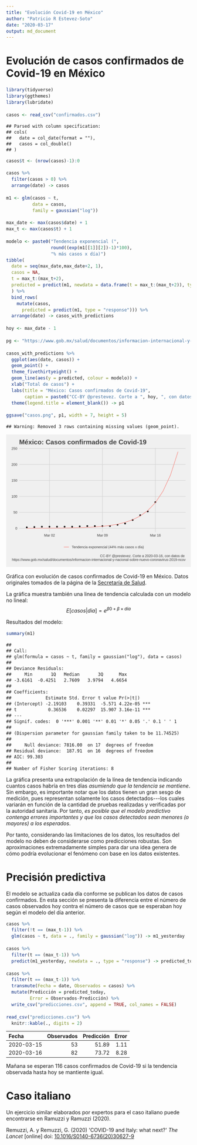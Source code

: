 ```yaml
---
title: "Evolución Covid-19 en México"
author: "Patricio R Estevez-Soto"
date: "2020-03-17"
output: md_document
---
```


# Evolución de casos confirmados de Covid-19 en México


```r
library(tidyverse)
library(ggthemes)
library(lubridate)

casos <- read_csv("confirmados.csv")
```

```
## Parsed with column specification:
## cols(
##   date = col_date(format = ""),
##   casos = col_double()
## )
```

```r
casos$t <- (nrow(casos)-1):0

casos %>%
  filter(casos > 0) %>%
  arrange(date) -> casos

m1 <- glm(casos ~ t, 
          data = casos,
          family = gaussian("log"))

max_date <- max(casos$date) + 1
max_t <- max(casos$t) + 1

modelo <- paste0("Tendencia exponencial (",
                 round((exp(m1[[1]][2])-1)*100),
                 "% más casos x día)")
tibble(
  date = seq(max_date,max_date+2, 1),
  casos = NA,
  t = max_t:(max_t+2),
  predicted = predict(m1, newdata = data.frame(t = max_t:(max_t+2)), type = "response")
  ) %>%
  bind_rows(
    mutate(casos,
      predicted = predict(m1, type = "response"))) %>%
  arrange(date) -> casos_with_predictions

hoy <- max_date - 1

pg <- "https://www.gob.mx/salud/documentos/informacion-internacional-y-nacional-sobre-nuevo-coronavirus-2019-ncov"

casos_with_predictions %>%
  ggplot(aes(date, casos)) + 
  geom_point() +
  theme_fivethirtyeight() +
  geom_line(aes(y = predicted, colour = modelo)) +
  xlab("Total de casos") + 
  labs(title = "México: Casos confirmados de Covid-19",
       caption = paste0("CC-BY @prestevez. Corte a ", hoy, ", con datos de \n", pg)) +
  theme(legend.title = element_blank()) -> p1

ggsave("casos.png", p1, width = 7, height = 5)
```

```
## Warning: Removed 3 rows containing missing values (geom_point).
```


![](casos.png)

Gráfica con evolución de casos confirmados de Covid-19 en México. Datos originales tomados de la página de la [Secretaría de Salud](https://www.gob.mx/salud/documentos/informacion-internacional-y-nacional-sobre-nuevo-coronavirus-2019-ncov). 

La gráfica muestra también una linea de tendencia calculada con un modelo no lineal:
$$
E[casos | dia] = e^{\beta0 + \beta \times dia}
$$

Resultados del modelo:


```r
summary(m1)
```

```
## 
## Call:
## glm(formula = casos ~ t, family = gaussian("log"), data = casos)
## 
## Deviance Residuals: 
##     Min       1Q   Median       3Q      Max  
## -3.6161  -0.4251   2.7609   3.9794   4.6654  
## 
## Coefficients:
##             Estimate Std. Error t value Pr(>|t|)    
## (Intercept) -2.19103    0.39331  -5.571 4.22e-05 ***
## t            0.36536    0.02297  15.907 3.16e-11 ***
## ---
## Signif. codes:  0 '***' 0.001 '**' 0.01 '*' 0.05 '.' 0.1 ' ' 1
## 
## (Dispersion parameter for gaussian family taken to be 11.74525)
## 
##     Null deviance: 7816.00  on 17  degrees of freedom
## Residual deviance:  187.91  on 16  degrees of freedom
## AIC: 99.303
## 
## Number of Fisher Scoring iterations: 8
```

La gráfica presenta una extrapolación de la línea de tendencia indicando cuantos casos habría en tres días *asumiendo que la tendencia se mantiene*. Sin embargo, es importante notar que los datos tienen un gran sesgo de medición, pues representan solamente los casos detectados---los cuales variarán en función de la cantidad de pruebas realizadas y verificadas por la autoridad sanitaria. Por tanto, *es posible que el modelo predictivo contenga errores importantes y que los casos detectados sean menores (o mayores) a los esperados*.

Por tanto, considerando las limitaciones de los datos, los resultados del modelo no deben de considerarse como predicciones robustas. Son aproximaciones extremadamente simples para dar una idea genera de cómo podría evolucionar el fenómeno con base en los datos existentes.

# Precisión predictiva

El modelo se actualiza cada día conforme se publican los datos de casos confirmados. En esta sección se presenta la diferencia entre el número de casos observados hoy contra el número de casos que se esperaban hoy según el modelo del día anterior.


```r
casos %>%
  filter(!t == (max_t-1)) %>%
  glm(casos ~ t, data = ., family = gaussian("log")) -> m1_yesterday

casos %>%
  filter(t == (max_t-1)) %>%
  predict(m1_yesterday, newdata = ., type = "response") -> predicted_today
  
casos %>%
  filter(t == (max_t-1)) %>%
  transmute(Fecha = date, Observados = casos) %>%
  mutate(Predicción = predicted_today,
         Error = Observados-Predicción) %>%
  write_csv("predicciones.csv", append = TRUE, col_names = FALSE)

read_csv("predicciones.csv") %>%
  knitr::kable(., digits = 2)
```



|Fecha      | Observados| Predicción| Error|
|:----------|----------:|----------:|-----:|
|2020-03-15 |         53|      51.89|  1.11|
|2020-03-16 |         82|      73.72|  8.28|
 
Mañana se esperan 116 casos confirmados de Covid-19 si la tendencia observada hasta hoy se mantiente igual.


# Caso italiano

Un ejercicio similar elaborados por expertos para el caso italiano puede encontrarse en Ramuzzi y Ramuzzi (2020).

Remuzzi, A. y Remuzzi, G. (2020) 'COVID-19 and Italy: what next?' *The Lancet* [online] doi: [10.1016/S0140-6736(20)30627-9](https://doi.org/10.1016/S0140-6736(20)30627-9)




